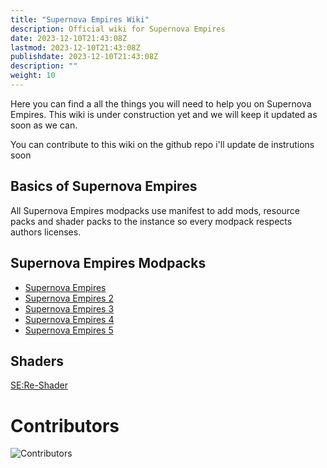 ```yaml
---
title: "Supernova Empires Wiki"
description: Official wiki for Supernova Empires
date: 2023-12-10T21:43:08Z
lastmod: 2023-12-10T21:43:08Z
publishdate: 2023-12-10T21:43:08Z
description: ""
weight: 10
---
```


Here you can find a all the things you will need to help you on Supernova Empires. This wiki is under construction yet and we will keep it updated as soon as we can.

You can contribute to this wiki on the github repo i'll update de instrutions soon

## Basics of Supernova Empires

All Supernova Empires modpacks use manifest to add mods, resource packs and shader packs to the instance so every modpack respects authors licenses.

## Supernova Empires Modpacks

- [Supernova Empires](modpacks/supernova-empires)
- [Supernova Empires 2](modpacks/supernova-empires-2)
- [Supernova Empires 3](modpacks/supernova-empires-3)
- [Supernova Empires 4](modpacks/supernova-empires-4)
- [Supernova Empires 5](modpacks/supernova-empires-5)

## Shaders

[SE:Re-Shader](shaders/Re-Shader)

# Contributors

![Contributors](https://contrib.rocks/image?repo=SupernovaEmpiresTeam/supernova-empires-wiki)
